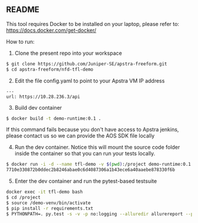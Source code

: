 README
------

This tool requires Docker to be installed on your laptop, please refer to:
https://docs.docker.com/get-docker/

How to run:

1. Clone the present repo into your workspace
```bash 
$ git clone https://github.com/Juniper-SE/apstra-freeform.git
$ cd apstra-freeform/nfd-tfl-demo
```
2. Edit the file config.yaml to point to your Apstra VM IP address
```
---
url: https://10.28.236.3/api
```

3. Build dev container 
```bash
$ docker build -t demo-runtime:0.1 .
```
If this command fails because you don't have access to Apstra jenkins,
please contact us so we can provide the AOS SDK file locally

4. Run the dev container. Notice this will mount the source code folder inside the container
  so that you can run your tests locally.
```bash
$ docker run -i -d --name tfl-demo -v $(pwd):/project demo-runtime:0.1
7710e330872b0ddec2b8246abae0c6d4087306a1b43ece6a40aaebe878330f6b
```

5. Enter the dev container and run the pytest-based testsuite
```bash
docker exec -it tfl-demo bash   
$ cd /project
$ source /demo-venv/bin/activate
$ pip install -r requirements.txt
$ PYTHONPATH=. py.test -s -v -p no:logging --alluredir allurereport --pdb --config-path=config.yaml tests/test_tfl_demo.py
```
